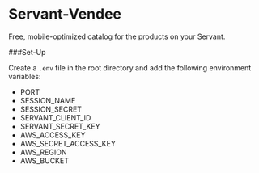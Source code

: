 Servant-Vendee
=================================

Free, mobile-optimized catalog for the products on your Servant.

###Set-Up

Create a `.env` file in the root directory and add the following environment variables: 

* PORT
* SESSION_NAME
* SESSION_SECRET
* SERVANT_CLIENT_ID
* SERVANT_SECRET_KEY
* AWS_ACCESS_KEY
* AWS_SECRET_ACCESS_KEY
* AWS_REGION
* AWS_BUCKET
